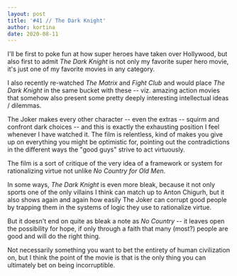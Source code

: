 ```yaml
---
layout: post
title: '#41 // The Dark Knight'
author: kortina
date: 2020-08-11
---
```


I'll be first to poke fun at how super heroes have taken over Hollywood,
but also first to admit *The Dark Knight*  is not only my favorite super hero movie,
it's just one of my favorite movies in any category.

I also recently re-watched *The Matrix* and *Fight Club* and would place *The Dark Knight* in the same bucket with these
-- viz. amazing action movies that somehow also present some pretty deeply interesting intellectual ideas / dilemmas.

The Joker makes every other character -- even the extras -- squirm and confront dark choices -- and this is
exactly the exhausting position I feel whenever I have watched it. The film is relentless,
kind of makes you give up on everything you might be optimistic for,
pointing out the contradictions in the different ways the "good guys"
strive to act virtuously.

The film is a sort of critique of the very idea of a framework or system
for rationalizing virtue not unlike *No Country for Old Men*.

In some ways, *The Dark Knight* is even more bleak,
because it not only sports one of the only villains I think
can match up to Anton Chigurh, but it also shows again and again
how easily The Joker can corrupt good people by trapping them
in the systems of logic they use to rationalize virtue.

But it doesn't end on quite as bleak a note as *No Country*
-- it leaves open the possibility for hope,
if only through a faith that many (most?) people are good
and will do the right thing.

Not necessarily something you want to bet the entirety of
human civilization on, but I think the point of the movie
is that is the only thing you can ultimately bet on
being incorruptible.